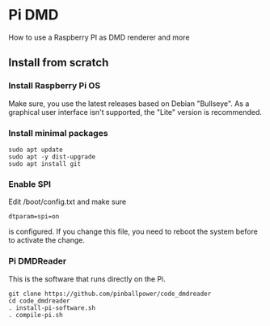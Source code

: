 # Pi DMD
How to use a Raspberry PI as DMD renderer and more

## Install from scratch

### Install Raspberry Pi OS

Make sure, you use the latest releases based on Debian "Bullseye". As a graphical user interface isn't supported, the "Lite" version is recommended. 

### Install minimal packages

```
sudo apt update
sudo apt -y dist-upgrade
sudo apt install git
``` 

### Enable SPI

Edit /boot/config.txt and make sure
```
dtparam=spi=on
```
is configured. If you change this file, you need to reboot the system before to activate the change.

### Pi DMDReader

This is the software that runs directly on the Pi.
```
git clone https://github.com/pinballpower/code_dmdreader
cd code_dmdreader
. install-pi-software.sh
. compile-pi.sh
```
